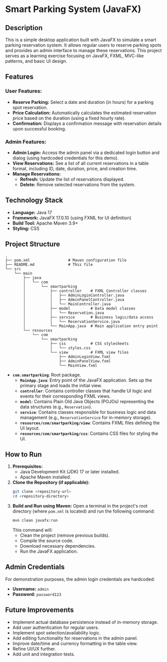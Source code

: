 # Smart Parking System (JavaFX)

## Description

This is a simple desktop application built with JavaFX to simulate a smart parking reservation system. It allows regular users to reserve parking spots and provides an admin interface to manage these reservations. This project serves as a learning exercise focusing on JavaFX, FXML, MVC-like patterns, and basic UI design.

## Features

### User Features:
*   **Reserve Parking:** Select a date and duration (in hours) for a parking spot reservation.
*   **Price Calculation:** Automatically calculates the estimated reservation price based on the duration (using a fixed hourly rate).
*   **Confirmation:** Displays a confirmation message with reservation details upon successful booking.

### Admin Features:
*   **Admin Login:** Access the admin panel via a dedicated login button and dialog (using hardcoded credentials for this demo).
*   **View Reservations:** See a list of all current reservations in a table format, including ID, date, duration, price, and creation time.
*   **Manage Reservations:**
    *   **Refresh:** Update the list of reservations displayed.
    *   **Delete:** Remove selected reservations from the system.

## Technology Stack

*   **Language:** Java 17
*   **Framework:** JavaFX 17.0.10 (using FXML for UI definition)
*   **Build Tool:** Apache Maven 3.9+
*   **Styling:** CSS

## Project Structure

```
.
├── pom.xml                 # Maven configuration file
├── README.md               # This file
└── src
    └── main
        ├── java
        │   └── com
        │       └── smartparking
        │           ├── controller    # FXML Controller classes
        │           │   ├── AdminLoginController.java
        │           │   ├── AdminPanelController.java
        │           │   └── MainController.java
        │           ├── model         # Data model classes
        │           │   └── Reservation.java
        │           ├── service       # Business logic/data access
        │           │   └── ReservationService.java
        │           └── MainApp.java  # Main application entry point
        └── resources
            └── com
                └── smartparking
                    ├── css           # CSS stylesheets
                    │   └── styles.css
                    └── view          # FXML view files
                        ├── AdminLoginView.fxml
                        ├── AdminPanelView.fxml
                        └── MainView.fxml
```

*   **`com.smartparking`**: Root package.
    *   **`MainApp.java`**: Entry point of the JavaFX application. Sets up the primary stage and loads the initial view.
    *   **`controller`**: Contains controller classes that handle UI logic and events for their corresponding FXML views.
    *   **`model`**: Contains Plain Old Java Objects (POJOs) representing the data structures (e.g., `Reservation`).
    *   **`service`**: Contains classes responsible for business logic and data management (e.g., `ReservationService` for in-memory storage).
    *   **`resources/com/smartparking/view`**: Contains FXML files defining the UI layout.
    *   **`resources/com/smartparking/css`**: Contains CSS files for styling the UI.

## How to Run

1.  **Prerequisites:**
    *   Java Development Kit (JDK) 17 or later installed.
    *   Apache Maven installed.
2.  **Clone the Repository (if applicable):**
    ```bash
    git clone <repository-url>
    cd <repository-directory>
    ```
3.  **Build and Run using Maven:**
    Open a terminal in the project's root directory (where `pom.xml` is located) and run the following command:
    ```bash
    mvn clean javafx:run
    ```
    This command will:
    *   Clean the project (remove previous builds).
    *   Compile the source code.
    *   Download necessary dependencies.
    *   Run the JavaFX application.

## Admin Credentials

For demonstration purposes, the admin login credentials are hardcoded:
*   **Username:** `admin`
*   **Password:** `password123`

## Future Improvements

*   Implement actual database persistence instead of in-memory storage.
*   Add user authentication for regular users.
*   Implement spot selection/availability logic.
*   Add editing functionality for reservations in the admin panel.
*   Improve date/time and currency formatting in the table view.
*   Refine UI/UX further.
*   Add unit and integration tests.
